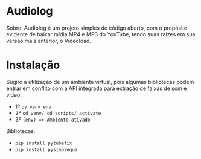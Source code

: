 # Audiolog

Sobre:
Audiolog é um projeto simples de código aberto, com o propósito evidente de baixar mídia MP4 e MP3 do YouTube, tendo suas raízes em sua versão mais anterior, o Videoload.

# Instalação
Sugiro a utilização de um ambiente virtual, pois algumas bibliotecas podem entrar em conflito com a API integrada para extração de faixas de som e video.
- 1º ```py venv env```
- 2º ```cd venv/ cd scripts/ activate```
- 3º ```(env) => Ambiente ativado```

Bibliotecas:
- ```pip install pytubefix```
- ```pip install pysimplegui```
